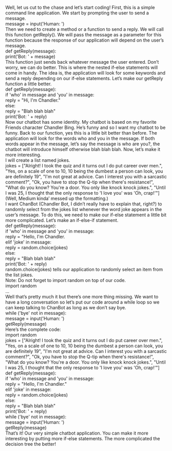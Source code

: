 Well, let us cut to the chase and let’s start coding!
First, this is a simple command line application. We start by prompting the user to send a message.<br>
message = input('Human: ')<br>
Then we need to create a method or a function to send a reply. We will call this function getReply(). We will pass the message as a parameter for this function because the response of our application will depend on the user’s message.<br>
def getReply(message):<br>
    print('Bot: ' + message)<br>
This function just sends back whatever message the user entered. Don’t worry, we can do better. This is where the nested if-else statements will come in handy. The idea is, the application will look for some keywords and send a reply depending on our if-else statements. Let’s make our getReply function a little better.<br>
def getReply(message):<br>
    if 'who' in message and 'you' in message:<br>
        reply = "Hi, I'm Chandler."<br>
    else:<br>
        reply = "Blah blah blah"<br>
    print('Bot: ' + reply)<br>
Now our chatbot has some identity. My chatbot is based on my favorite Friends character Chandler Bing. He’s funny and so I want my chatbot to be funny. Back to our function, yes this is a little bit better than before. The application will look for the words who and you in the message. If both words appear in the message, let’s say the message is who are you?, the chatbot will introduce himself otherwise blah blah blah. Now, let’s make it more interesting.<br>
I will create a list named jokes.<br>
jokes = ["Alright! I took the quiz and it turns out I do put career over men.",
         "Yes, on a scale of one to 10, 10 being the dumbest a person can look, you are definitely 19",
         "I'm not great at advice. Can I interest you with a sarcastic comment?",
         "Ok, you have to stop the Q-tip when there's resistance!",
         "What do you know? You're a door. You only like knock knock jokes.",
         "Until I was 25, I thought that the only response to 'I love you' was 'Oh, crap!'"]<br>
(Well, Medium kinda’ messed up the formatting.)<br>
I want ChanBot (Chandler Bot, I didn’t really have to explain that, right?) to randomly select from the jokes list whenever the word joke appears in the user’s message. To do this, we need to make our if-else statement a little bit more complicated. Let’s make an if-else-if statement.<br>
def getReply(message):<br>
    if 'who' in message and 'you' in message:<br>
        reply = "Hello, I'm Chandler.<br>
    elif 'joke' in message:<br>
        reply = random.choice(jokes)<br>
    else:<br>
        reply = "Blah blah blah"<br>
    print('Bot: ' + reply)<br>
random.choice(jokes) tells our application to randomly select an item from the list jokes.<br>
Note: Do not forget to import random on top of our code.<br>
import random<br>
...<br>
Well that’s pretty much it but there’s one more thing missing. We want to have a long conversation so let’s put our code around a while loop so we can keep talking to ChanBot as long as we don’t say bye.<br>
while ('bye' not in message):<br>
    message = input('Human: ')<br>
    getReply(message)<br>
Here’s the complete code:<br>
import random<br>
jokes = ["Alright! I took the quiz and it turns out I do put career over men.",
         "Yes, on a scale of one to 10, 10 being the dumbest a person can look, you are definitely 19",
         "I'm not great at advice. Can I interest you with a sarcastic comment?",
         "Ok, you have to stop the Q-tip when there's resistance!",
         "What do you know? You're a door. You only like knock knock jokes.",
         "Until I was 25, I thought that the only response to 'I love you' was 'Oh, crap!'"]<br>
def getReply(message):<br>
    if 'who' in message and 'you' in message:<br>
        reply = "Hello, I'm Chandler."<br>
    elif 'joke' in message:<br>
        reply = random.choice(jokes)<br>
    else:<br>
        reply = "Blah blah blah"<br>
    print('Bot: ' + reply)<br>
while ('bye' not in message):<br>
    message = input('Human: ')<br>
    getReply(message)<br>
That’s it! Our very simple chatbot application. You can make it more interesting by putting more if-else statements. The more complicated the decision tree the better!

